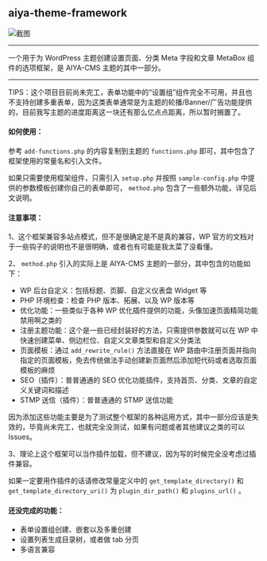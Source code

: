 ## aiya-theme-framework

![截图](https://github.com/yeraph-plus/aiya-theme-core/blob/master/screenshot/%E5%B1%8F%E5%B9%95%E6%88%AA%E5%9B%BE%202023-12-03%20112645.png)

---

一个用于为 WordPress 主题创建设置页面、分类 Meta 字段和文章 MetaBox 组件的选项框架，是 AIYA-CMS 主题的其中一部分。

---

TIPS：这个项目目前尚未完工，表单功能中的“设置组”组件完全不可用，并且也不支持创建多重表单，因为这类表单通常是为主题的轮播/Banner/广告功能提供的，目前我写主题的进度距离这一块还有那么亿点点距离，所以暂时搁置了。

#### 如何使用：

参考 `add-functions.php` 的内容复制到主题的 `functions.php` 即可，其中包含了框架使用的常量名和引入文件。

如果只需要使用框架组件，只需引入 `setup.php` 并按照 `sample-config.php` 中提供的参数模板创建你自己的表单即可， `method.php` 包含了一些额外功能，详见后文说明。

#### 注意事项：

1、这个框架兼容多站点模式，但不是很确定是不是真的兼容，WP 官方的文档对于一些钩子的说明也不是很明确，或者也有可能是我太菜了没看懂。

2、 `method.php` 引入的实际上是 AIYA-CMS 主题的一部分，其中包含的功能如下：

- WP 后台自定义：包括标题、页脚、自定义仪表盘 Widget 等
- PHP 环境检查：检查 PHP 版本、拓展、以及 WP 版本等
- 优化功能：一些类似于各种 WP 优化插件提供的功能，头像加速页面精简功能禁用啊之类的
- 注册主题功能：这个是一些已经封装好的方法，只需提供参数就可以在 WP 中快速创建菜单、侧边栏位、自定义文章类型和自定义分类法
- 页面模板：通过 `add_rewrite_rule()` 方法直接在 WP 路由中注册页面并指向指定的页面模板，免去传统做法手动创建新页面然后添加短代码或者选取页面模板的麻烦
- SEO（插件）：普普通通的 SEO 优化功能插件，支持首页、分类、文章的自定义关键词和描述
- STMP 送信（插件）：普普通通的 STMP 送信功能

因为添加这些功能主要是为了测试整个框架的各种运用方式，其中一部分应该是失效的，毕竟尚未完工，也就完全没测试，如果有问题或者其他建议之类的可以 Issues。

3、理论上这个框架可以当作插件加载，但不建议，因为写的时候完全没考虑过插件兼容。

如果一定要用作插件的话请修改常量定义中的 `get_template_directory()` 和 `get_template_directory_uri()` 为 `plugin_dir_path()` 和 `plugins_url()` 。

#### 还没完成的功能：

- 表单设置组创建、嵌套以及多重创建
- 设置列表生成目录树，或者做 tab 分页
- 多语言兼容
